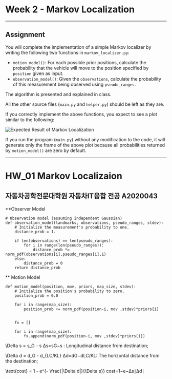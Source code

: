 # Week 2 - Markov Localization

---

[//]: # (Image References)
[plot]: ./markov.gif

## Assignment

You will complete the implementation of a simple Markov localizer by writing the following two functions in `markov_localizer.py`:

* `motion_model()`: For each possible prior positions, calculate the probability that the vehicle will move to the position specified by `position` given as input.
* `observation_model()`: Given the `observations`, calculate the probability of this measurement being observed using `pseudo_ranges`.

The algorithm is presented and explained in class.

All the other source files (`main.py` and `helper.py`) should be left as they are.

If you correctly implement the above functions, you expect to see a plot similar to the following:

![Expected Result of Markov Localization][plot]

If you run the program (`main.py`) without any modification to the code, it will generate only the frame of the above plot because all probabilities returned by `motion_model()` are zero by default.

---

# HW_01 Markov Localizaion

## 자동차공학전문대학원 자동차IT융합 전공 A2020043


**Observer Model

    # Observation model (assuming independent Gaussian)
    def observation_model(landmarks, observations, pseudo_ranges, stdev):
        # Initialize the measurement's probability to one.
        distance_prob = 1.
        
        if len(observations) == len(pseudo_ranges):
            for i in range(len(pseudo_ranges)):
                distance_prob *= norm_pdf(observations[i],pseudo_ranges[i],1)
        else: 
            distance_prob = 0
        return distance_prob




** Motion Model


    def motion_model(position, mov, priors, map_size, stdev):
        # Initialize the position's probability to zero.
        position_prob = 0.0
        
        for i in range(map_size):
            position_prob += norm_pdf(position-i, mov ,stdev)*priors[i]
            
        
        fx = []
        
        for i in range(map_size):
            fx.append(norm_pdf(position-i, mov ,stdev)*priors[i])


\Delta s = s_G - s Δs=sG​−s : Longitudinal distance from destination;

\Delta d = d_G - d_{LC/KL} Δd=dG​−dLC/KL​: The horizontal distance from the destination;

\text{cost} = 1 - e^{- \frac{|\Delta d|}{\Delta s}} cost=1−e−Δs∣Δd∣
